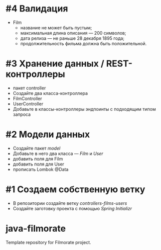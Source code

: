 
# #4 Валидация
- Film
  - название не может быть пустым;
  - максимальная длина описания — 200 символов;
  - дата релиза — не раньше 28 декабря 1895 года;
  - продолжительность фильма должна быть положительной.
# #3 Хранение данных / REST-контроллеры
- пакет controller
- Создайте два класса-контроллера
- FilmController
- UserController
- Добавьте в классы-контроллеры эндпоинты с подходящим типом запроса

# #2 Модели данных
- Создайте пакет *model*
- Добавьте в него два класса — *Film* и *User*
- добавить поля для Film
- добавить поля для User
- прописать Lombok @Data

# #1 Создаем собственную ветку
 - В репозитории создайте ветку *controllers-films-users*
 - Создайте заготовку проекта с помощью *Spring Initializr*

# java-filmorate
Template repository for Filmorate project.
